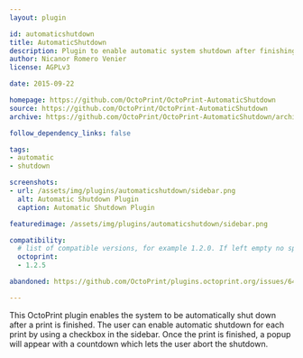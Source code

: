 ```yaml
---
layout: plugin

id: automaticshutdown
title: AutomaticShutdown
description: Plugin to enable automatic system shutdown after finishing a print job
author: Nicanor Romero Venier
license: AGPLv3

date: 2015-09-22

homepage: https://github.com/OctoPrint/OctoPrint-AutomaticShutdown
source: https://github.com/OctoPrint/OctoPrint-AutomaticShutdown
archive: https://github.com/OctoPrint/OctoPrint-AutomaticShutdown/archive/master.zip

follow_dependency_links: false

tags:
- automatic
- shutdown

screenshots:
- url: /assets/img/plugins/automaticshutdown/sidebar.png
  alt: Automatic Shutdown Plugin
  caption: Automatic Shutdown Plugin

featuredimage: /assets/img/plugins/automaticshutdown/sidebar.png

compatibility:
  # list of compatible versions, for example 1.2.0. If left empty no specific version requirement will be assumed
  octoprint:
  - 1.2.5

abandoned: https://github.com/OctoPrint/plugins.octoprint.org/issues/646

---
```


This OctoPrint plugin enables the system to be automatically shut down after a print is finished.
The user can enable automatic shutdown for each print by using a checkbox in the sidebar.
Once the print is finished, a popup will appear with a countdown which lets the user abort the shutdown.
